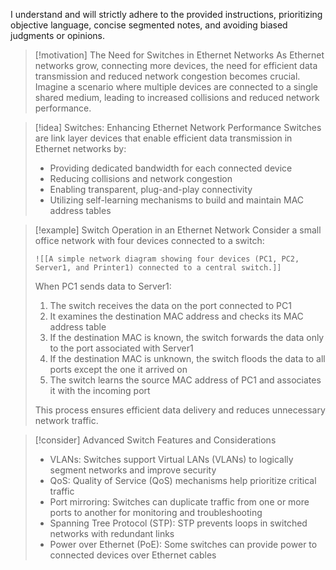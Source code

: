 I understand and will strictly adhere to the provided instructions, prioritizing objective language, concise segmented notes, and avoiding biased judgments or opinions.

> [!motivation] The Need for Switches in Ethernet Networks
> As Ethernet networks grow, connecting more devices, the need for efficient data transmission and reduced network congestion becomes crucial. Imagine a scenario where multiple devices are connected to a single shared medium, leading to increased collisions and reduced network performance.

> [!idea] Switches: Enhancing Ethernet Network Performance
> Switches are link layer devices that enable efficient data transmission in Ethernet networks by:
> - Providing dedicated bandwidth for each connected device
> - Reducing collisions and network congestion
> - Enabling transparent, plug-and-play connectivity
> - Utilizing self-learning mechanisms to build and maintain MAC address tables

> [!example] Switch Operation in an Ethernet Network
> Consider a small office network with four devices connected to a switch:
> 
> ```image_goes_here
> ![[A simple network diagram showing four devices (PC1, PC2, Server1, and Printer1) connected to a central switch.]]
> ```
> 
> When PC1 sends data to Server1:
> 1. The switch receives the data on the port connected to PC1
> 2. It examines the destination MAC address and checks its MAC address table
> 3. If the destination MAC is known, the switch forwards the data only to the port associated with Server1
> 4. If the destination MAC is unknown, the switch floods the data to all ports except the one it arrived on
> 5. The switch learns the source MAC address of PC1 and associates it with the incoming port
>
> This process ensures efficient data delivery and reduces unnecessary network traffic.

> [!consider] Advanced Switch Features and Considerations
> - VLANs: Switches support Virtual LANs (VLANs) to logically segment networks and improve security
> - QoS: Quality of Service (QoS) mechanisms help prioritize critical traffic
> - Port mirroring: Switches can duplicate traffic from one or more ports to another for monitoring and troubleshooting
> - Spanning Tree Protocol (STP): STP prevents loops in switched networks with redundant links
> - Power over Ethernet (PoE): Some switches can provide power to connected devices over Ethernet cables